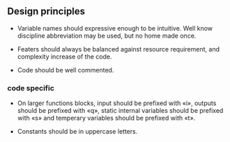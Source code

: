 ## Design principles

- Variable names should expressive enough to be intuitive. Well know discipline abbreviation may be used, but no home made once.

- Featers should always be balanced against resource requirement, and complexity increase of the code.

- Code should be well commented.

### code specific

- On larger functions blocks, input should be prefixed with «i», outputs should be prefixed with «q», static internal variables should be prefixed with «s» and temperary variables should be prefixed with «t».

- Constants should be in uppercase letters.

